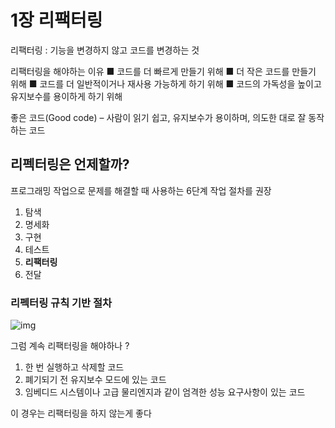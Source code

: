 # 1장 리팩터링

리팩터링 : 기능을 변경하지 않고 코드를 변경하는 것

리팩터링을 해야하는 이유
■ 코드를 더 빠르게 만들기 위해
■ 더 작은 코드를 만들기 위해
■ 코드를 더 일반적이거나 재사용 가능하게 하기 위해
■ 코드의 가독성을 높이고 유지보수를 용이하게 하기 위해

좋은 코드(Good code) – 사람이 읽기 쉽고, 유지보수가 용이하며, 의도한 대로 잘 동작하는 코드

## 리펙터링은 언제할까?

프로그래밍 작업으로 문제를 해결할 때 사용하는 6단계 작업 절차를 권장

1. 탐색
2. 명세화
3. 구현
4. 테스트
5. **리팩터링**
6. 전달

### 리펙터링 규칙 기반 절차

![img](../img/리팩터링규칙기반.png)

그럼 계속 리팩터링을 해야하나 ?

1. 한 번 실행하고 삭제할 코드
2. 폐기되기 전 유지보수 모드에 있는 코드
3. 임베디드 시스템이나 고급 물리엔지과 같이 엄격한 성능 요구사항이 있는 코드

이 경우는 리팩터링을 하지 않는게 좋다
